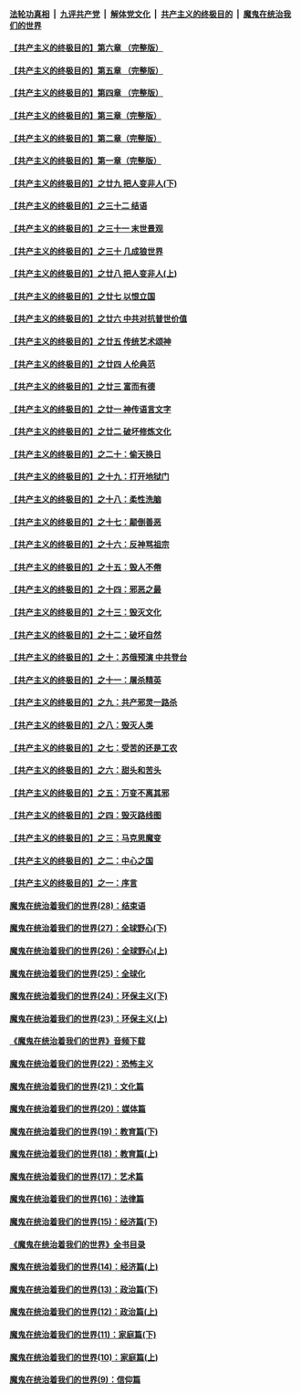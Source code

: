 

####  [法轮功真相](../../../../basic/blob/master/README.md?t=06082031) &nbsp;|&nbsp; [九评共产党](../../../../9ping.md/blob/master/README.md?t=06082031) &nbsp;|&nbsp; [解体党文化](../../../../jtdwh.md/blob/master/README.md?t=06082031)  &nbsp;|&nbsp; [共产主义的终极目的](../../../../gczydzjmd.md/blob/master/README.md?t=06082031) &nbsp;|&nbsp; [魔鬼在统治我们的世界](../../../../mgztzwmdsj.md/blob/master/README.md?t=06082031) 

#### [【共产主义的终极目的】第六章 （完整版）](../pages/nsc422/n11428913.md?t=06082031) 

#### [【共产主义的终极目的】第五章 （完整版）](../pages/nsc422/n11428912.md?t=06082031) 

#### [【共产主义的终极目的】第四章 （完整版）](../pages/nsc422/n11428907.md?t=06082031) 

#### [【共产主义的终极目的】第三章（完整版）](../pages/nsc422/n11428848.md?t=06082031) 

#### [【共产主义的终极目的】第二章（完整版）](../pages/nsc422/n11428831.md?t=06082031) 

#### [【共产主义的终极目的】第一章（完整版）](../pages/nsc422/n11417651.md?t=06082031) 

#### [【共产主义的终极目的】之廿九 把人变非人(下)](../pages/nsc422/n11344140.md?t=06082031) 

#### [【共产主义的终极目的】之三十二 结语](../pages/nsc422/n11360535.md?t=06082031) 

#### [【共产主义的终极目的】之三十一 末世景观](../pages/nsc422/n11351129.md?t=06082031) 

#### [【共产主义的终极目的】之三十 几成狼世界](../pages/nsc422/n11348280.md?t=06082031) 

#### [【共产主义的终极目的】之廿八 把人变非人(上)](../pages/nsc422/n11340492.md?t=06082031) 

#### [【共产主义的终极目的】之廿七 以恨立国](../pages/nsc422/n11336944.md?t=06082031) 

#### [【共产主义的终极目的】之廿六 中共对抗普世价值](../pages/nsc422/n11324785.md?t=06082031) 

#### [【共产主义的终极目的】之廿五 传统艺术颂神](../pages/nsc422/n11296396.md?t=06082031) 

#### [【共产主义的终极目的】之廿四 人伦典范](../pages/nsc422/n11296397.md?t=06082031) 

#### [【共产主义的终极目的】之廿三 富而有德](../pages/nsc422/n11283598.md?t=06082031) 

#### [【共产主义的终极目的】之廿一 神传语言文字](../pages/nsc422/n11263265.md?t=06082031) 

#### [【共产主义的终极目的】之廿二 破坏修炼文化](../pages/nsc422/n11245728.md?t=06082031) 

#### [【共产主义的终极目的】之二十：偷天换日](../pages/nsc422/n11238846.md?t=06082031) 

#### [【共产主义的终极目的】之十九：打开地狱门](../pages/nsc422/n11206376.md?t=06082031) 

#### [【共产主义的终极目的】之十八：柔性洗脑](../pages/nsc422/n11199994.md?t=06082031) 

#### [【共产主义的终极目的】之十七：颠倒善恶](../pages/nsc422/n11179782.md?t=06082031) 

#### [【共产主义的终极目的】之十六：反神骂祖宗](../pages/nsc422/n11166798.md?t=06082031) 

#### [【共产主义的终极目的】之十五：毁人不倦](../pages/nsc422/n11166792.md?t=06082031) 

#### [【共产主义的终极目的】之十四：邪恶之最](../pages/nsc422/n11150249.md?t=06082031) 

#### [【共产主义的终极目的】之十三：毁灭文化](../pages/nsc422/n11135227.md?t=06082031) 

#### [【共产主义的终极目的】之十二：破坏自然](../pages/nsc422/n11135214.md?t=06082031) 

#### [【共产主义的终极目的】之十：苏俄预演 中共登台](../pages/nsc422/n11118424.md?t=06082031) 

#### [【共产主义的终极目的】之十一：屠杀精英](../pages/nsc422/n11118442.md?t=06082031) 

#### [【共产主义的终极目的】之九：共产邪灵一路杀](../pages/nsc422/n11114139.md?t=06082031) 

#### [【共产主义的终极目的】之八：毁灭人类](../pages/nsc422/n11108503.md?t=06082031) 

#### [【共产主义的终极目的】之七：受苦的还是工农](../pages/nsc422/n11101809.md?t=06082031) 

#### [【共产主义的终极目的】之六：甜头和苦头](../pages/nsc422/n11096971.md?t=06082031) 

#### [【共产主义的终极目的】之五：万变不离其邪](../pages/nsc422/n11091285.md?t=06082031) 

#### [【共产主义的终极目的】之四：毁灭路线图](../pages/nsc422/n11086284.md?t=06082031) 

#### [【共产主义的终极目的】之三：马克思魔变](../pages/nsc422/n11061941.md?t=06082031) 

#### [【共产主义的终极目的】之二：中心之国](../pages/nsc422/n11047728.md?t=06082031) 

#### [【共产主义的终极目的】之一：序言](../pages/nsc422/n11086077.md?t=06082031) 

#### [魔鬼在统治着我们的世界(28)：结束语](../pages/nsc422/n10936246.md?t=06082031) 

#### [魔鬼在统治着我们的世界(27)：全球野心(下)](../pages/nsc422/n10928319.md?t=06082031) 

#### [魔鬼在统治着我们的世界(26)：全球野心(上)](../pages/nsc422/n10900318.md?t=06082031) 

#### [魔鬼在统治着我们的世界(25)：全球化](../pages/nsc422/n10788205.md?t=06082031) 

#### [魔鬼在统治着我们的世界(24)：环保主义(下)](../pages/nsc422/n10695307.md?t=06082031) 

#### [魔鬼在统治着我们的世界(23)：环保主义(上)](../pages/nsc422/n10688613.md?t=06082031) 

#### [《魔鬼在统治着我们的世界》音频下载](../pages/nsc422/n10635553.md?t=06082031) 

#### [魔鬼在统治着我们的世界(22)：恐怖主义](../pages/nsc422/n10614727.md?t=06082031) 

#### [魔鬼在统治着我们的世界(21)：文化篇](../pages/nsc422/n10597706.md?t=06082031) 

#### [魔鬼在统治着我们的世界(20)：媒体篇](../pages/nsc422/n10586579.md?t=06082031) 

#### [魔鬼在统治着我们的世界(19)：教育篇(下)](../pages/nsc422/n10564808.md?t=06082031) 

#### [魔鬼在统治着我们的世界(18)：教育篇(上)](../pages/nsc422/n10526970.md?t=06082031) 

#### [魔鬼在统治着我们的世界(17)：艺术篇](../pages/nsc422/n10499093.md?t=06082031) 

#### [魔鬼在统治着我们的世界(16)：法律篇](../pages/nsc422/n10485969.md?t=06082031) 

#### [魔鬼在统治着我们的世界(15)：经济篇(下)](../pages/nsc422/n10469975.md?t=06082031) 

#### [《魔鬼在统治着我们的世界》全书目录](../pages/nsc422/n10464261.md?t=06082031) 

#### [魔鬼在统治着我们的世界(14)：经济篇(上)](../pages/nsc422/n10457370.md?t=06082031) 

#### [魔鬼在统治着我们的世界(13)：政治篇(下)](../pages/nsc422/n10448270.md?t=06082031) 

#### [魔鬼在统治着我们的世界(12)：政治篇(上)](../pages/nsc422/n10444576.md?t=06082031) 

#### [魔鬼在统治着我们的世界(11)：家庭篇(下)](../pages/nsc422/n10440961.md?t=06082031) 

#### [魔鬼在统治着我们的世界(10)：家庭篇(上)](../pages/nsc422/n10435448.md?t=06082031) 

#### [魔鬼在统治着我们的世界(9)：信仰篇](../pages/nsc422/n10432159.md?t=06082031) 

